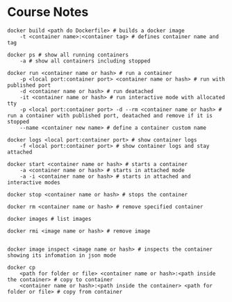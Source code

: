 # Course Notes
    
    docker build <path do Dockerfile> # builds a docker image
        -t <container name>:<container tag> # defines container name and tag

    docker ps # show all running containers
        -a # show all containers including stopped

    docker run <container name or hash> # run a container
        -p <local port:container port> <container name or hash> # run with published port
        -d <container name or hash> # run deatached
        -it <container name or hash> # run interactive mode with allocated tty
        -p <local port:container port> -d --rm <container name or hash> # run a container with published port, deatached and remove if it is stopped
        --name <container new name> # define a container custom name

    docker logs <local port:container port> # show container logs
        -f <local port:container port> # show container logs and stay attached

    docker start <container name or hash> # starts a container
        -a <container name or hash> # starts in attached mode
        -a -i <container name or hash> # starts in attached and interactive modes

    docker stop <container name or hash> # stops the container

    docker rm <container name or hash> # remove specified container

    docker images # list images

    docker rmi <image name or hash> # remove image


    docker image inspect <image name or hash> # inspects the container showing its infomation in json mode

    docker cp 
        <path for folder or file> <container name or hash>:<path inside the container> # copy to container
        <container name or hash>:<path inside the container> <path for folder or file> # copy from container



